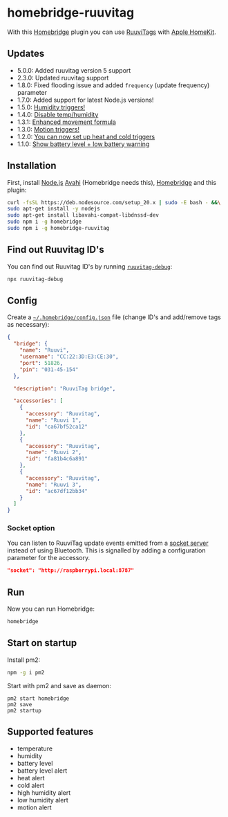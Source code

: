 # homebridge-ruuvitag

With this [Homebridge](https://github.com/nfarina/homebridge) plugin you can use [RuuviTags](https://tag.ruuvi.com/) with [Apple HomeKit](https://www.apple.com/ios/home/).

## Updates
- 5.0.0: Added ruuvitag version 5 support
- 2.3.0: Updated ruuvitag support
- 1.8.0: Fixed flooding issue and added `frequency` (update frequency) parameter
- 1.7.0: Added support for latest Node.js versions!
- 1.5.0: [Humidity triggers!](https://github.com/pakastin/homebridge-ruuvitag/releases/tag/v1.5.0)
- 1.4.0: [Disable temp/humidity](https://github.com/pakastin/homebridge-ruuvitag/releases/tag/v1.4.0)
- 1.3.1: [Enhanced movement formula](https://github.com/pakastin/homebridge-ruuvitag/releases/tag/v1.3.1)
- 1.3.0: [Motion triggers!](https://github.com/pakastin/homebridge-ruuvitag/releases/tag/v1.3.0)
- 1.2.0: [You can now set up heat and cold triggers](https://github.com/pakastin/homebridge-ruuvitag/releases/tag/v1.2.0)
- 1.1.0: [Show battery level + low battery warning](https://github.com/pakastin/homebridge-ruuvitag/releases/tag/v1.1.0)

## Installation
First, install [Node.js](https://nodejs.org/) [Avahi](https://www.avahi.org/) (Homebridge needs this), [Homebridge](https://github.com/nfarina/homebridge) and this plugin:
```bash
curl -fsSL https://deb.nodesource.com/setup_20.x | sudo -E bash - &&\
sudo apt-get install -y nodejs
sudo apt-get install libavahi-compat-libdnssd-dev
sudo npm i -g homebridge
sudo npm i -g homebridge-ruuvitag
```

## Find out Ruuvitag ID's
You can find out Ruuvitag ID's by running [`ruuvitag-debug`](https://github.com/pakastin/ruuvitag-debug):
```bash
npx ruuvitag-debug
```

## Config

Create a [`~/.homebridge/config.json`](https://github.com/nfarina/homebridge/blob/master/config-sample.json) file
(change ID's and add/remove tags as necessary):

```json
{
  "bridge": {
    "name": "Ruuvi",
    "username": "CC:22:3D:E3:CE:30",
    "port": 51826,
    "pin": "031-45-154"
  },

  "description": "RuuviTag bridge",

  "accessories": [
    {
      "accessory": "Ruuvitag",
      "name": "Ruuvi 1",
      "id": "ca67bf52ca12"
    },
    {
      "accessory": "Ruuvitag",
      "name": "Ruuvi 2",
      "id": "fa81b4c6a891"
    },
    {
      "accessory": "Ruuvitag",
      "name": "Ruuvi 3",
      "id": "ac67df12bb34"
    }
  ]
}
```

### Socket option

You can listen to RuuviTag update events emitted from a [socket server](https://github.com/klaalo/ifData/tree/master/tagSocket) instead of using Bluetooth. This is signalled by adding a configuration parameter for the accessory.

```json
"socket": "http://raspberrypi.local:8787"
```

## Run

Now you can run Homebridge:
```bash
homebridge
```

## Start on startup

Install pm2:
```bash
npm -g i pm2
```

Start with pm2 and save as daemon:
```
pm2 start homebridge
pm2 save
pm2 startup
```
## Supported features
- temperature
- humidity
- battery level
- battery level alert
- heat alert
- cold alert
- high humidity alert
- low humidity alert
- motion alert
